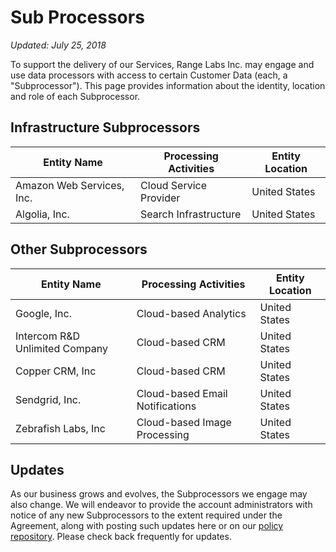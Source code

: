 # Sub Processors

_Updated: July 25, 2018_

To support the delivery of our Services, Range Labs Inc. may engage and use data
processors with access to certain Customer Data (each, a "Subprocessor"). This
page provides information about the identity, location and role of each
Subprocessor.

## Infrastructure Subprocessors

| Entity Name               | Processing Activities  | Entity Location |
| ------------------------- | ---------------------- | --------------- |
| Amazon Web Services, Inc. | Cloud Service Provider | United States   |
| Algolia, Inc.             | Search Infrastructure  | United States   |

## Other Subprocessors

| Entity Name                    | Processing Activities           | Entity Location |
| ------------------------------ | ------------------------------- | --------------- |
| Google, Inc.                   | Cloud-based Analytics           | United States   |
| Intercom R&D Unlimited Company | Cloud-based CRM                 | United States   |
| Copper CRM, Inc                | Cloud-based CRM                 | United States   |
| Sendgrid, Inc.                 | Cloud-based Email Notifications | United States   |
| Zebrafish Labs, Inc            | Cloud-based Image Processing    | United States   |

## Updates

As our business grows and evolves, the Subprocessors we engage may also change.
We will endeavor to provide the account administrators with notice of any new
Subprocessors to the extent required under the Agreement, along with posting
such updates here or on our [policy repository](https://github.com/range-labs/range-policy).
Please check back frequently for updates.
